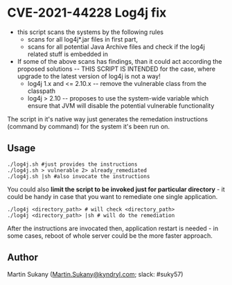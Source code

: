 # CVE-2021-44228 Log4j fix

* this script scans the systems by the following rules
  * scans for all log4j*.jar files in first part,
  * scans for all potential Java Archive files and check if the log4j related stuff is embedded in
* If some of the above scans has findings, than it could act according the proposed solutions -- THIS SCRIPT IS INTENDED for the case, where upgrade to the latest version of log4j is not a way!
  * log4j 1.x and <= 2.10.x -- remove the vulnerable class from the classpath
  * log4j > 2.10 -- proposes to use the system-wide variable which ensure that JVM will disable the potential vulnerable functionality

The script in it's native way just generates the remedation instructions (command by command) for the system it's been run on.

## Usage

```
./log4j.sh #just provides the instructions
./log4j.sh > vulnerable 2> already_remediated
./log4j.sh |sh #also invocate the instructions
```

You could also **limit the script to be invoked just for particular directory** - it could be handy in case that you want to remediate one single application.

```
./log4j <directory_path> # will check <directory_path>
./log4j <directory_path> |sh # will do the remediation
```

After the instructions are invocated then, application restart is needed - in some cases, reboot of whole server could be the more faster approach.


## Author

Martin Sukany (Martin.Sukany@kyndryl.com; slack: #suky57)
